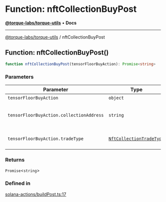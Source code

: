 # Function: nftCollectionBuyPost

[**@torque-labs/torque-utils**](../) • **Docs**

***

[@torque-labs/torque-utils](../) / nftCollectionBuyPost

## Function: nftCollectionBuyPost()

```ts
function nftCollectionBuyPost(tensorFloorBuyAction): Promise<string>
```

### Parameters

| Parameter                                | Type                                                                  | Description                     |
| ---------------------------------------- | --------------------------------------------------------------------- | ------------------------------- |
| `tensorFloorBuyAction`                   | `object`                                                              | -                               |
| `tensorFloorBuyAction.collectionAddress` | `string`                                                              | The collection address to trace |
| `tensorFloorBuyAction.tradeType`         | [`NftCollectionTradeType`](../enumerations/nftcollectiontradetype.md) | The type of trade to perform    |

### Returns

`Promise`<`string`>

### Defined in

[solana-actions/buildPost.ts:17](https://github.com/torque-labs/torque-utils/blob/3bd29ca22f900f1cf2686f7f240bf82e15337207/solana-actions/buildPost.ts#L17)
